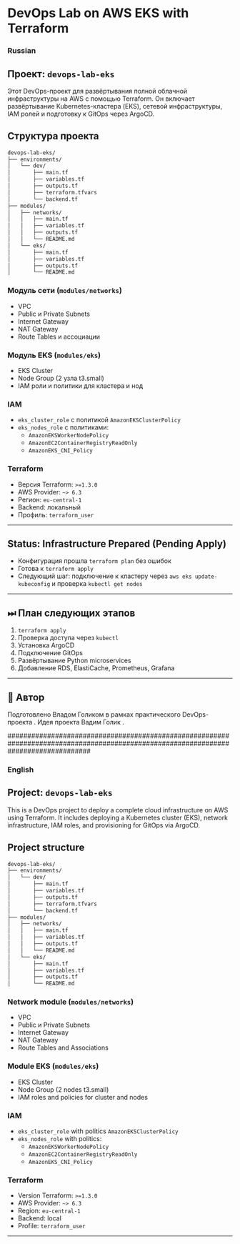#  DevOps Lab on AWS EKS with Terraform


### Russian
##  Проект: `devops-lab-eks`

Этот DevOps-проект для развёртывания полной облачной инфраструктуры на AWS с помощью Terraform. Он включает развёртывание Kubernetes-кластера (EKS), сетевой инфраструктуры, IAM ролей и подготовку к GitOps через ArgoCD.

##  Структура проекта

```bash
devops-lab-eks/
├── environments/
│   └── dev/
│       ├── main.tf
│       ├── variables.tf
│       ├── outputs.tf
│       ├── terraform.tfvars
│       └── backend.tf
├── modules/
│   ├── networks/
│   │   ├── main.tf
│   │   ├── variables.tf
│   │   ├── outputs.tf
│   │   └── README.md
│   └── eks/
│       ├── main.tf
│       ├── variables.tf
│       ├── outputs.tf
│       └── README.md
```

###  Модуль сети (`modules/networks`)
- VPC
- Public и Private Subnets
- Internet Gateway
- NAT Gateway
- Route Tables и ассоциации

###  Модуль EKS (`modules/eks`)
- EKS Cluster
- Node Group (2 узла t3.small)
- IAM роли и политики для кластера и нод

###  IAM
- `eks_cluster_role` с политикой `AmazonEKSClusterPolicy`
- `eks_nodes_role` с политиками:
  - `AmazonEKSWorkerNodePolicy`
  - `AmazonEC2ContainerRegistryReadOnly`
  - `AmazonEKS_CNI_Policy`

###  Terraform
- Версия Terraform: `>=1.3.0`
- AWS Provider: `~> 6.3`
- Регион: `eu-central-1`
- Backend: локальный
- Профиль: `terraform_user`

---

##  Status: Infrastructure Prepared (Pending Apply)

- Конфигурация прошла `terraform plan` без ошибок
- Готова к `terraform apply`
- Следующий шаг: подключение к кластеру через `aws eks update-kubeconfig` и проверка `kubectl get nodes`

---

## ⏭ План следующих этапов

1. `terraform apply`
2. Проверка доступа через `kubectl`
3. Установка ArgoCD
4. Подключение GitOps
5. Развёртывание Python microservices
6. Добавление RDS, ElastiCache, Prometheus, Grafana

---

## 📄 Автор

Подготовлено Владом Голиком в рамках практического DevOps-проекта .
Идея проекта Вадим Голик .

#####################################################################################################################################


### English

##  Project: `devops-lab-eks`

This is a DevOps project to deploy a complete cloud infrastructure on AWS using Terraform. It includes deploying a Kubernetes cluster (EKS), network infrastructure, IAM roles, and provisioning for GitOps via ArgoCD.

## Project structure

```bash
devops-lab-eks/
├── environments/
│   └── dev/
│       ├── main.tf
│       ├── variables.tf
│       ├── outputs.tf
│       ├── terraform.tfvars
│       └── backend.tf
├── modules/
│   ├── networks/
│   │   ├── main.tf
│   │   ├── variables.tf
│   │   ├── outputs.tf
│   │   └── README.md
│   └── eks/
│       ├── main.tf
│       ├── variables.tf
│       ├── outputs.tf
│       └── README.md
```

### Network module (`modules/networks`)

- VPC
- Public и Private Subnets
- Internet Gateway
- NAT Gateway
- Route Tables and Associations

###  Module EKS (`modules/eks`)
- EKS Cluster
- Node Group (2 nodes t3.small)
- IAM roles and policies for cluster and nodes

###  IAM
- `eks_cluster_role` with politics `AmazonEKSClusterPolicy`
- `eks_nodes_role` with politics:
  - `AmazonEKSWorkerNodePolicy`
  - `AmazonEC2ContainerRegistryReadOnly`
  - `AmazonEKS_CNI_Policy`

###  Terraform
- Version Terraform: `>=1.3.0`
- AWS Provider: `~> 6.3`
- Region: `eu-central-1`
- Backend: local
- Profile: `terraform_user`

---